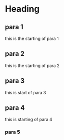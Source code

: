 # Heading

## para 1
this is the starting of para 1

## para 2
this is the starting of para 2

## para 3
this is start of para 3
## para 4
this is starting of para 4
### para 5